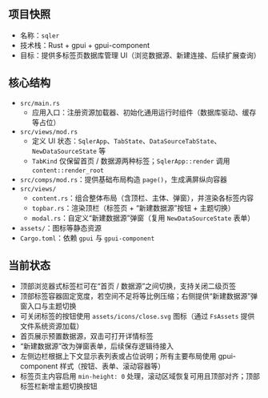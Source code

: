## 项目快照
- 名称：`sqler`
- 技术栈：Rust + gpui + gpui-component
- 目标：提供多标签页数据库管理 UI（浏览数据源、新建连接、后续扩展查询）

## 核心结构
- `src/main.rs`
    - 应用入口：注册资源加载器、初始化通用运行时组件（数据库驱动、缓存等占位）
- `src/views/mod.rs`
    - 定义 UI 状态：`SqlerApp`、`TabState`、`DataSourceTabState`、`NewDataSourceState` 等
    - `TabKind` 仅保留首页 / 数据源两种标签；`SqlerApp::render` 调用 `content::render_root`
- `src/comps/mod.rs`：提供基础布局构造 `page()`，生成满屏纵向容器
- `src/views/`
    - `content.rs`：组合整体布局（含顶栏、主体、弹窗），并渲染各标签内容
    - `topbar.rs`：渲染顶栏（标签页 + “新建数据源”按钮 + 主题切换）
    - `modal.rs`：自定义“新建数据源”弹窗（复用 `NewDataSourceState` 表单）
- `assets/`：图标等静态资源
- `Cargo.toml`：依赖 `gpui` 与 `gpui-component`

## 当前状态
- 顶部浏览器式标签栏可在“首页 / 数据源”之间切换，支持关闭二级页签
- 顶部标签容器固定宽度，若空间不足将等比例压缩；右侧提供“新建数据源”弹窗入口与主题切换
- 可关闭标签的按钮使用 `assets/icons/close.svg` 图标（通过 `FsAssets` 提供文件系统资源加载）
- 首页展示预置数据源，双击可打开详情标签
- “新建数据源”改为弹窗表单，后续保存逻辑待接入
- 左侧边栏根据上下文显示表列表或占位说明；所有主要布局使用 gpui-component 样式（按钮、表单、滚动容器等）
- 标签页主内容启用 `min-height: 0` 处理，滚动区域恢复可用且顶部对齐；顶部标签栏新增主题切换按钮
